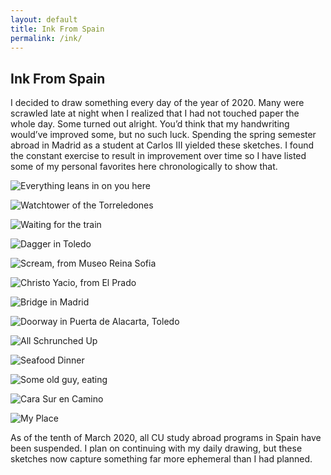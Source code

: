 ```yaml
---
layout: default
title: Ink From Spain
permalink: /ink/
---
```


## Ink From Spain

I decided to draw something every day of the year of 2020. Many were scrawled late at night when I realized that I had not touched paper the whole day. Some turned out alright. You’d think that my handwriting would’ve improved some, but no such luck. Spending the spring semester abroad in Madrid as a student at Carlos III yielded these sketches. I found the constant exercise to result in improvement over time so I have listed some of my personal favorites here chronologically to show that.

![Everything leans in on you here](/assets/ink/IMG_1791.JPG)

![Watchtower of the Torreledones](/assets/ink/IMG_1795.JPG)

![Waiting for the train](/assets/ink/IMG_1789.JPG)

![Dagger in Toledo](/assets/ink/IMG_1798.JPG)

![Scream, from Museo Reina Sofia](/assets/ink/IMG_1794.JPG)

![Christo Yacio, from El Prado](/assets/ink/IMG_1800.JPG)

![Bridge in Madrid](/assets/ink/IMG_1799.JPG)

![Doorway in Puerta de Alacarta, Toledo](/assets/ink/IMG_1801.JPG)

![All Schrunched Up](/assets/ink/IMG_1804.JPG)

![Seafood Dinner](/assets/ink/IMG_1854.JPG)

![Some old guy, eating](/assets/ink/IMG_1811.JPG)

![Cara Sur en Camino](/assets/ink/IMG_1858.JPG)

![My Place](/assets/ink/IMG_1855.jpg)

As of the tenth of March 2020, all CU study abroad programs in Spain have been suspended. I plan on continuing with my daily drawing, but these sketches now capture something far more ephemeral than I had planned.


